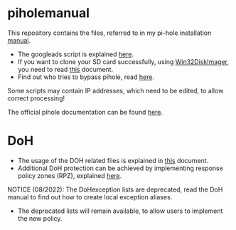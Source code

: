 # piholemanual
This repository contains the files, referred to in my pi-hole installation [manual](https://jpgpi250.github.io/piholemanual/doc/Block%20Ads%20Network-wide%20with%20A%20Raspberry%20Pi-hole.pdf).
- The googleads script is explained [here](https://jpgpi250.github.io/piholemanual/doc/Whitelist%20Google%20Ads%20with%20Pi-hole%20v5.pdf).
- If you want to clone your SD card successfully, using [Win32DiskImager](https://win32diskimager.org/), you need to read [this](https://jpgpi250.github.io/piholemanual/doc/Manually%20resize%20partition%20for%20Backup.pdf) document.
- Find out who tries to bypass pihole, read [here](https://jpgpi250.github.io/piholemanual/doc/Catching%20Firewall%20redirected%20DNS%20requests.pdf).

Some scripts may contain IP addresses, which need to be edited, to allow correct processing!

The official pihole documentation can be found [here](https://docs.pi-hole.net/).

# DoH
- The usage of the DOH related files is explained in [this](https://jpgpi250.github.io/piholemanual/doc/Block%20DOH%20with%20pfsense.pdf) document.
- Additional DoH protection can be achieved by implementing response policy zones (RPZ), explained [here](https://jpgpi250.github.io/piholemanual/doc/Unbound%20response%20policy%20zones.pdf).

NOTICE (08/2022): The DoHexception lists are deprecated, read the DoH manual to find out how to create local exception aliases.
- The deprecated lists will remain available, to allow users to implement the new policy.
